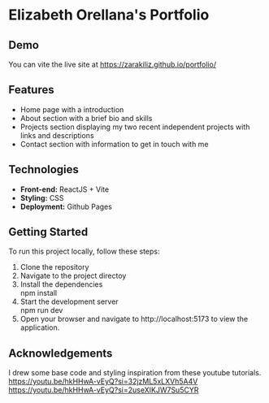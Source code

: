 # Elizabeth Orellana's Portfolio

## Demo 

You can vite the live site at https://zarakiliz.github.io/portfolio/

## Features
 
- Home page with a introduction  
- About section with a brief bio and skills  
- Projects section displaying my two recent independent  projects with links and descriptions  
- Contact section with information to get in touch with me  

## Technologies

- **Front-end:** ReactJS + Vite  
- **Styling:** CSS  
- **Deployment:** Github Pages  


## Getting Started
To run this project locally, follow these steps:  

1. Clone the repository  
2. Navigate to the project directoy  
3. Install the dependencies  
    npm install
4. Start the development server  
    npm run dev
5. Open your browser and navigate to http://localhost:5173 to view the application.


## Acknowledgements
I drew some base code and styling inspiration from these youtube tutorials.
https://youtu.be/hkHHwA-vEyQ?si=32jzML5xLXVh5A4V
https://youtu.be/hkHHwA-vEyQ?si=2useXIKJW7Su5CYR

